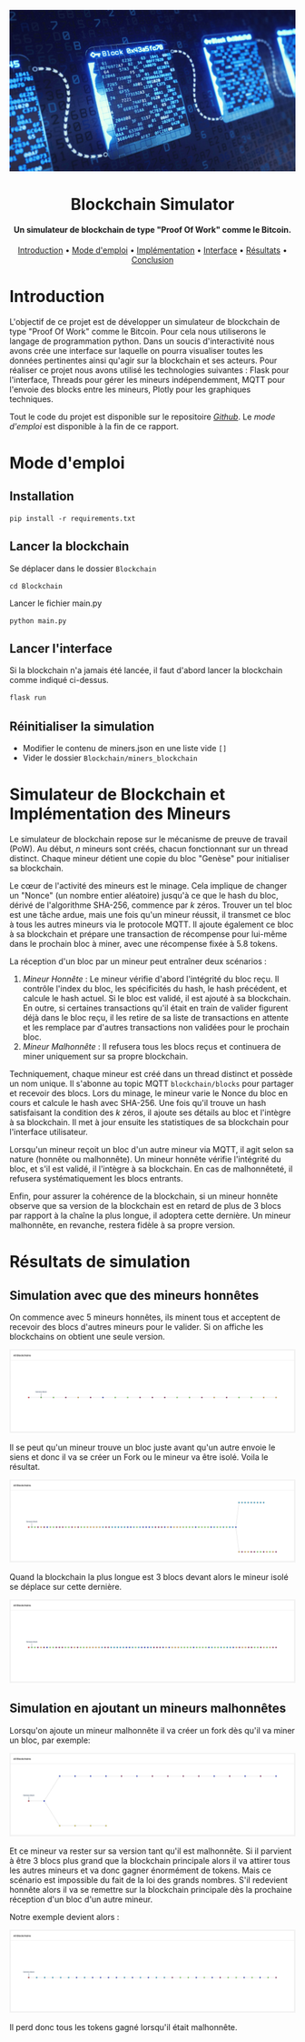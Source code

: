 <h1 align="center">
  <br>
  <a href="http://www.amitmerchant.com/electron-markdownify"><img src="images/background.jpeg" alt="Markdownify" width="700"></a>
  <br><br>
  Blockchain Simulator
  <br>
</h1>

<h4 align="center">Un simulateur de blockchain de type "Proof Of Work" comme le Bitcoin.</h4>

<p align="center">
  <a href="#introduction">Introduction</a> •
    <a href="#mode-demploi">Mode d'emploi</a> •
    <a href="#simulateur-de-blockchain-et-implémentation-des-mineurs">Implémentation</a> •
    <a href="#interface-du-système-blockchain">Interface</a> •
    <a href="#résultats-de-simulation">Résultats</a> •
    <a href="#conclusion">Conclusion</a>
</p>

# Introduction

L'objectif de ce projet est de développer un simulateur de blockchain de type "Proof Of Work" comme le Bitcoin. Pour cela nous utiliserons le langage de programmation python. Dans un soucis d'interactivité nous avons crée une interface sur laquelle on pourra visualiser toutes les données pertinentes ainsi qu'agir sur la blockchain et ses acteurs. 
Pour réaliser ce projet nous avons utilisé les technologies suivantes : Flask pour l'interface, Threads pour gérer les mineurs indépendemment, MQTT pour l'envoie des blocks entre les mineurs, Plotly pour les graphiques techniques.

Tout le code du projet est disponible sur le repositoire *[Github](https://github.com/antonin-lfv/QuantumChain)*. Le *mode d'emploi* est disponible à la fin de ce rapport.

# Mode d'emploi
## Installation

```
pip install -r requirements.txt
```

## Lancer la blockchain

Se déplacer dans le dossier `Blockchain`
```
cd Blockchain
```

Lancer le fichier main.py
```
python main.py
```

## Lancer l'interface

Si la blockchain n'a jamais été lancée, il faut d'abord lancer la blockchain comme indiqué ci-dessus.

```bash
flask run
```

## Réinitialiser la simulation

- Modifier le contenu de miners.json en une liste vide `[]`
- Vider le dossier `Blockchain/miners_blockchain`

# Simulateur de Blockchain et Implémentation des Mineurs

Le simulateur de blockchain repose sur le mécanisme de preuve de travail (PoW). Au début, $n$ mineurs sont créés, chacun fonctionnant sur un thread distinct. Chaque mineur détient une copie du bloc "Genèse" pour initialiser sa blockchain. 

Le cœur de l'activité des mineurs est le minage. Cela implique de changer un "Nonce" (un nombre entier aléatoire) jusqu'à ce que le hash du bloc, dérivé de l'algorithme SHA-256, commence par $k$ zéros. Trouver un tel bloc est une tâche ardue, mais une fois qu'un mineur réussit, il transmet ce bloc à tous les autres mineurs via le protocole MQTT. Il ajoute également ce bloc à sa blockchain et prépare une transaction de récompense pour lui-même dans le prochain bloc à miner, avec une récompense fixée à 5.8 tokens.

La réception d'un bloc par un mineur peut entraîner deux scénarios :
1. *Mineur Honnête* : Le mineur vérifie d'abord l'intégrité du bloc reçu. Il contrôle l'index du bloc, les spécificités du hash, le hash précédent, et calcule le hash actuel. Si le bloc est validé, il est ajouté à sa blockchain. En outre, si certaines transactions qu'il était en train de valider figurent déjà dans le bloc reçu, il les retire de sa liste de transactions en attente et les remplace par d'autres transactions non validées pour le prochain bloc. 
2. *Mineur Malhonnête* : Il refusera tous les blocs reçus et continuera de miner uniquement sur sa propre blockchain.

Techniquement, chaque mineur est créé dans un thread distinct et possède un nom unique. Il s'abonne au topic MQTT `blockchain/blocks` pour partager et recevoir des blocs. Lors du minage, le mineur varie le Nonce du bloc en cours et calcule le hash avec SHA-256. Une fois qu'il trouve un hash satisfaisant la condition des $k$ zéros, il ajoute ses détails au bloc et l'intègre à sa blockchain. Il met à jour ensuite les statistiques de sa blockchain pour l'interface utilisateur.

Lorsqu'un mineur reçoit un bloc d'un autre mineur via MQTT, il agit selon sa nature (honnête ou malhonnête). Un mineur honnête vérifie l'intégrité du bloc, et s'il est validé, il l'intègre à sa blockchain. En cas de malhonnêteté, il refusera systématiquement les blocs entrants.

Enfin, pour assurer la cohérence de la blockchain, si un mineur honnête observe que sa version de la blockchain est en retard de plus de 3 blocs par rapport à la chaîne la plus longue, il adoptera cette dernière. Un mineur malhonnête, en revanche, restera fidèle à sa propre version.

# Résultats de simulation

## Simulation avec que des mineurs honnêtes 

On commence avec 5 mineurs honnêtes, ils minent tous et acceptent de recevoir des blocs d'autres mineurs pour le valider. Si on affiche les blockchains on obtient une seule version.

![image](images/honest_1.png)

Il se peut qu'un mineur trouve un bloc juste avant qu'un autre envoie le siens et donc il va se créer un Fork ou le mineur va être isolé. Voila le résultat.

![image](images/honest_fork.png)

Quand la blockchain la plus longue est 3 blocs devant alors le mineur isolé se déplace sur cette dernière.

![image](images/honest_after_fork.png)


## Simulation en ajoutant un mineurs malhonnêtes

Lorsqu'on ajoute un mineur malhonnête il va créer un fork dès qu'il va miner un bloc, par exemple:

![image](images/dishonest_1.png)

Et ce mineur va rester sur sa version tant qu'il est malhonnête. Si il parvient à être 3 blocs plus grand que la blockchain principale alors il va attirer tous les autres mineurs et va donc gagner énormément de tokens. Mais ce scénario est impossible du fait de la loi des grands nombres.
S'il redevient honnête alors il va se remettre sur la blockchain principale dès la prochaine réception d'un bloc d'un autre mineur.

Notre exemple devient alors :

![image](images/dishonest_after_become_honest.png)

Il perd donc tous les tokens gagné lorsqu'il était malhonnête.
